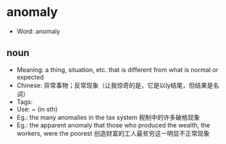 # anomaly

- Word: anomaly

## noun

- Meaning: a thing, situation, etc. that is different from what is normal or expected
- Chinese: 异常事物；反常现象（让我惊奇的是，它是以ly结尾，但结果是名词）
- Tags: 
- Use: ~ (in sth)
- Eg.: the many anomalies in the tax system 税制中的许多破格现象
- Eg.: the apparent anomaly that those who produced the wealth, the workers, were the poorest 创造财富的工人最贫穷这一明显不正常现象

